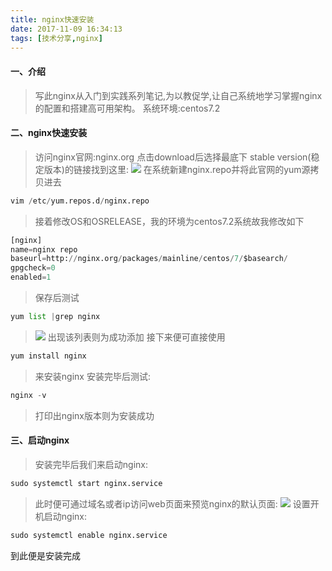 ```yaml
---
title: nginx快速安装
date: 2017-11-09 16:34:13
tags: [技术分享,nginx]
---
```

#### 一、介绍
> 写此nginx从入门到实践系列笔记,为以教促学,让自己系统地学习掌握nginx的配置和搭建高可用架构。
系统环境:centos7.2

#### 二、nginx快速安装
>访问nginx官网:nginx.org 点击download后选择最底下 stable version(稳定版本)的链接找到这里:
![](http://upload-images.jianshu.io/upload_images/2660278-0174a81150a15f5c.png?imageMogr2/auto-orient/strip%7CimageView2/2/w/1240)
在系统新建nginx.repo并将此官网的yum源拷贝进去
```python
vim /etc/yum.repos.d/nginx.repo
```
>接着修改OS和OSRELEASE，我的环境为centos7.2系统故我修改如下
```python
[nginx]
name=nginx repo
baseurl=http://nginx.org/packages/mainline/centos/7/$basearch/
gpgcheck=0
enabled=1
```
>保存后测试
```python
yum list |grep nginx
```
>![](http://upload-images.jianshu.io/upload_images/2660278-38a62ef92a9decc1.png?imageMogr2/auto-orient/strip%7CimageView2/2/w/1240)
>出现该列表则为成功添加
接下来便可直接使用
```python
yum install nginx
```
>来安装nginx
安装完毕后测试:
```python
nginx -v
```
>打印出nginx版本则为安装成功

#### 三、启动nginx
>安装完毕后我们来启动nginx:
```python
sudo systemctl start nginx.service
```
>此时便可通过域名或者ip访问web页面来预览nginx的默认页面:
>![](http://upload-images.jianshu.io/upload_images/2660278-01ea50292c2fc8c2.png?imageMogr2/auto-orient/strip%7CimageView2/2/w/1240)
设置开机启动nginx:
```python
sudo systemctl enable nginx.service
```

到此便是安装完成
